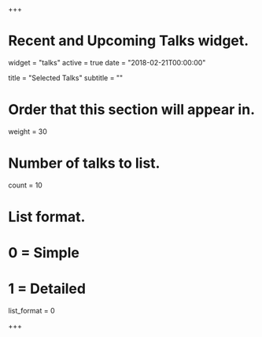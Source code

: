 +++
# Recent and Upcoming Talks widget.
widget = "talks"
active = true
date = "2018-02-21T00:00:00"

title = "Selected Talks"
subtitle = ""

# Order that this section will appear in.
weight = 30

# Number of talks to list.
count = 10

# List format.
#   0 = Simple
#   1 = Detailed
list_format = 0

+++

